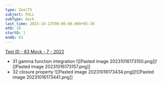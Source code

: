 ```yaml
---
type: ZealTS
subject: FULL
subType: mock
last_time: 2023-10-13T00:00:00.000+05:30
atQ: 28
startQ: 1
endQ: 65
---
```

[Test ID - 83 Mock - 7 - 2022](https://uxkhzfstdjcborfuyyknhkhbyfnskrywvveioufkbjkupomnptjwvhbavkysuhi.vercel.app/solution.html?testId=61ea88a0270ed80fc0b71076&test_id=23)
- 31 gamma function integration ![[Pasted image 20231016173150.png]]![[Pasted image 20231016173157.png]]
- 32 closure property ![[Pasted image 20231016173434.png]]![[Pasted image 20231016173441.png]]